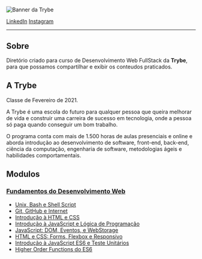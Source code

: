 #

![Banner da Trybe](https://ik.imagekit.io/sergiomos/trybe_oxSPVAAygK.jpeg "Trybe")

[LinkedIn](https://www.linkedin.com/in/sergiomos/)
[Instagram](https://www.instagram.com/sergio_mdo/)

---

## Sobre

Diretório criado para curso de Desenvolvimento Web FullStack da **Trybe**, para que possamos compartilhar e exibir os conteudos praticados.

## A Trybe

Classe de Fevereiro de 2021.

A Trybe é uma escola do futuro para qualquer pessoa que queira melhorar de vida e construir uma carreira de sucesso em tecnologia, onde a pessoa só paga quando conseguir um bom trabalho.

O programa conta com mais de 1.500 horas de aulas presenciais e online e aborda introdução ao desenvolvimento de software, front-end, back-end, ciência da computação, engenharia de software, metodologias ágeis e habilidades comportamentais.

## Modulos

### [Fundamentos do Desenvolvimento Web](/fundamentos-do-desenvolvimento-web)

- [Unix, Bash e Shell Script](/fundamentos-do-desenvolvimento-web)
- [Git, GitHub e Internet](/fundamentos-do-desenvolvimento-web)
- [Introdução à HTML e CSS](/fundamentos-do-desenvolvimento-web/bloco_3)
- [Introdução à JavaScript e Lógica de Programação](/fundamentos-do-desenvolvimento-web/bloco_4)
- [JavaScript: DOM, Eventos, e WebStorage](/fundamentos-do-desenvolvimento-web/bloco_5)
- [HTML e CSS: Forms, Flexbox e Responsivo](/fundamentos-do-desenvolvimento-web/bloco_6)
- [Introdução à JavaScript ES6 e Teste Unitários](/fundamentos-do-desenvolvimento-web/bloco_7)
- [Higher Order Functions do ES6](/fundamentos-do-desenvolvimento-web/bloco_8)
